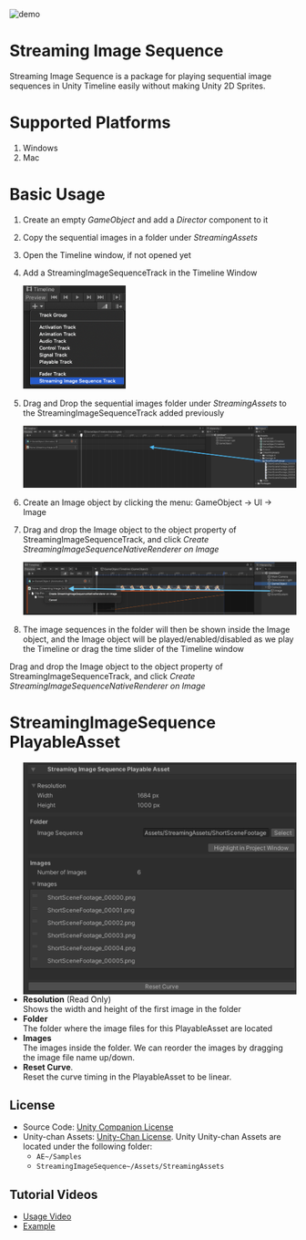 ![demo](./Documentation~/images/Demo.gif)

# Streaming Image Sequence

Streaming Image Sequence is a package for playing sequential image sequences in Unity Timeline 
easily without making Unity 2D Sprites. 

# Supported Platforms

1. Windows
2. Mac

# Basic Usage 

1. Create an empty *GameObject* and add a *Director* component to it
1. Copy the sequential images in a folder under *StreamingAssets*
1. Open the Timeline window, if not opened yet
1. Add a StreamingImageSequenceTrack in the Timeline Window

   <img src="Documentation~/images/AddStreamingImageSequenceTrack.png" width=180>  
   
1. Drag and Drop the sequential images folder under *StreamingAssets* to the StreamingImageSequenceTrack added previously
 
   <img src="Documentation~/images/DragAndDropStreamingAssets.png" width=640>  
   
1. Create an Image object by clicking the menu: GameObject -> UI -> Image

1. Drag and drop the Image object to the object property of StreamingImageSequenceTrack, and click *Create StreamingImageSequenceNativeRenderer on Image* 

   <img src="Documentation~/images/CreateStreamingImageSequenceNativeRenderer.png" width=640>  

1. The image sequences in the folder will then be shown inside the Image object, 
   and the Image object will be played/enabled/disabled as we play the Timeline or drag the time slider of the Timeline window

Drag and drop the Image object to the object property of StreamingImageSequenceTrack, and click *Create StreamingImageSequenceNativeRenderer on Image* 


# StreamingImageSequence PlayableAsset

<img src="Documentation~/images/StreamingImageSequencePlayableAsset.png" align=right width=480>

* **Resolution** (Read Only)  
  Shows the width and height of the first image in the folder
* **Folder**  
  The folder where the image files for this PlayableAsset are located
* **Images**  
  The images inside the folder.
  We can reorder the images by dragging the image file name up/down.
* **Reset Curve**.  
  Reset the curve timing in the PlayableAsset to be linear.


## License
* Source Code: [Unity Companion License](LICENSE.md)
* Unity-chan Assets: [Unity-Chan License](http://unity-chan.com/contents/guideline_en/).
  Unity
  Unity-chan Assets are located under the following folder:
  - `AE~/Samples`
  - `StreamingImageSequence~/Assets/StreamingAssets`  

## Tutorial Videos
- [Usage Video](https://youtu.be/mlRbwqJ74CM)
- [Example](https://youtu.be/4og6rgQdb3c)
